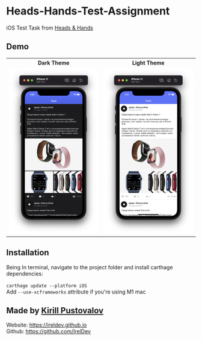 # Heads-Hands-Test-Assignment
iOS Test Task from [Heads &amp; Hands](https://handh.ru)

## Demo

<table  align="center">
    <tr>
        <th>Dark Theme</th>
        <th>Light Theme</th>
     </tr>
     <tr>
          <td><img src = "Demo/MainDark.png" /></td>
          <td><img src = "Demo/MainLight.png"" /></td>
     </tr>
</table>

## Installation

Being In terminal, navigate to the project folder and install carthage dependencies:

`carthage update --platform iOS`<br>
Add `--use-xcframeworks` attribute if you're using M1 mac

## Made by [Kirill Pustovalov](https://github.com/IrelDev)

Website: https://ireldev.github.io<br>
Github: https://github.com/IrelDev
